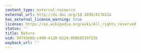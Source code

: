 ```yaml
---
content_type: external-resource
external_url: http://dx.doi.org/10.1038/417012a
has_external_license_warning: true
license: https://en.wikipedia.org/wiki/All_rights_reserved
status: ''
title: Nature
uid: 34743e6b-c400-4120-b224-05868519f22b
wayback_url: ''
---
```

